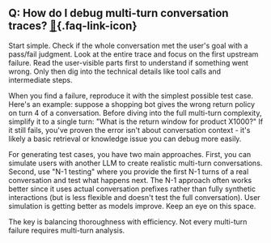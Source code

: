## Q: How do I debug multi-turn conversation traces? [🔗](/blog/posts/evals-faq/how-do-i-debug-multi-turn-conversation-traces.html){.faq-link-icon}

Start simple. Check if the whole conversation met the user's goal with a pass/fail judgment. Look at the entire trace and focus on the first upstream failure. Read the user-visible parts first to understand if something went wrong. Only then dig into the technical details like tool calls and intermediate steps.

When you find a failure, reproduce it with the simplest possible test case. Here's an example: suppose a shopping bot gives the wrong return policy on turn 4 of a conversation. Before diving into the full multi-turn complexity, simplify it to a single turn: "What is the return window for product X1000?" If it still fails, you've proven the error isn't about conversation context - it's likely a basic retrieval or knowledge issue you can debug more easily.

For generating test cases, you have two main approaches. First, you can simulate users with another LLM to create realistic multi-turn conversations. Second, use "N-1 testing" where you provide the first N-1 turns of a real conversation and test what happens next. The N-1 approach often works better since it uses actual conversation prefixes rather than fully synthetic interactions (but is less flexible and doesn't test the full conversation). User simulation is getting better as models improve.  Keep an eye on this space.

The key is balancing thoroughness with efficiency. Not every multi-turn failure requires multi-turn analysis.